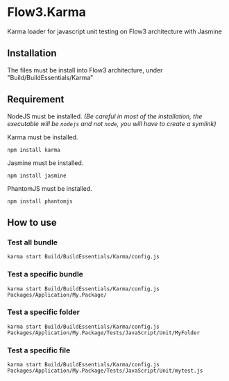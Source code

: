 # Flow3.Karma
Karma loader for javascript unit testing on Flow3 architecture with Jasmine

## Installation
The files must be install into Flow3 architecture, under "Build/BuildEssentials/Karma"

## Requirement

NodeJS must be installed.
*(Be careful in most of the installation, the executable will be `nodejs` and not `node`, you will have to create a symlink)*

Karma must be installed.
```
npm install karma
```

Jasmine must be installed.

`npm install jasmine`

PhantomJS must be installed.

`npm install phantomjs`

## How to use

### Test all bundle
`karma start Build/BuildEssentials/Karma/config.js`

### Test a specific bundle
`karma start Build/BuildEssentials/Karma/config.js Packages/Application/My.Package/`

### Test a specific folder
`karma start Build/BuildEssentials/Karma/config.js Packages/Application/My.Package/Tests/JavaScript/Unit/MyFolder`

### Test a specific file
`karma start Build/BuildEssentials/Karma/config.js Packages/Application/My.Package/Tests/JavaScript/Unit/mytest.js`
